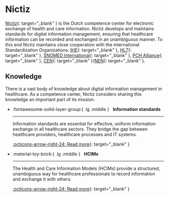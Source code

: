 ﻿# Nictiz

[Nictiz](https://nictiz.nl/){: target="_blank" } is the Dutch competence center for electronic exchange of health and care information.
Nictiz develops and maintains standards for digital information management, ensuring that healthcare information can be
recorded and exchanged in an unambiguous manner. To this end Nictiz maintains close cooperation with the international
Standardization Organizations: [IHE](https://www.ihe-europe.net/){: target="_blank" }, [HL7](
https://www.hl7.org/){: target="_blank" }, [SNOMED International](https://www.snomed.org/){: target="_blank" },
[PCH Alliance](https://www.pchalliance.org/){: target="_blank" }, [CEN](
https://www.cencenelec.eu/){: target="_blank" }/[NEN](https://www.nen.nl/en/){: target="_blank" }.

## Knowledge

There is a vast body of knowledge about digital information management in healthcare. As a competence center, Nictiz
considers sharing this knowledge an important part of its mission.

<div class="grid cards" markdown>

-   :fontawesome-solid-layer-group:{ .lg .middle } &nbsp; **Information standards**

    ---

    Information standards are essential for effective, uniform information exchange in all healthcare sectors. They
    bridge the gap between healthcare providers, healthcare processes and IT systems.

    [:octicons-arrow-right-24: Read more](https://informatiestandaarden.nictiz.nl/){: target="_blank" }

-   :material-toy-brick:{ .lg .middle } &nbsp; **HCIMs**

    ---

    The Health and Care Information Models (HCIMs) provide a structured, unambiguous way for healthcare professionals to
    record information and exchange it with others.

    [:octicons-arrow-right-24: Read more](https://zibs.nl/){: target="_blank" }

</div>